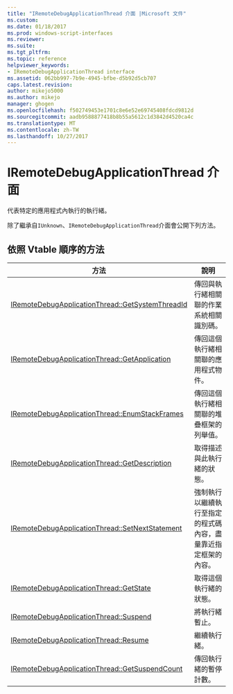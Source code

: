 ```yaml
---
title: "IRemoteDebugApplicationThread 介面 |Microsoft 文件"
ms.custom: 
ms.date: 01/18/2017
ms.prod: windows-script-interfaces
ms.reviewer: 
ms.suite: 
ms.tgt_pltfrm: 
ms.topic: reference
helpviewer_keywords:
- IRemoteDebugApplicationThread interface
ms.assetid: 062bb997-7b9e-4945-bfbe-d5b92d5cb707
caps.latest.revision: 
author: mikejo5000
ms.author: mikejo
manager: ghogen
ms.openlocfilehash: f502749453e1701c8e6e52e69745408fdcd9812d
ms.sourcegitcommit: aadb9588877418b8b55a5612c1d3842d4520ca4c
ms.translationtype: MT
ms.contentlocale: zh-TW
ms.lasthandoff: 10/27/2017
---
```

# <a name="iremotedebugapplicationthread-interface"></a>IRemoteDebugApplicationThread 介面
代表特定的應用程式內執行的執行緒。  
  
 除了繼承自`IUnknown`、`IRemoteDebugApplicationThread`介面會公開下列方法。  
  
## <a name="methods-in-vtable-order"></a>依照 Vtable 順序的方法  
  
|方法|說明|  
|------------|-----------------|  
|[IRemoteDebugApplicationThread::GetSystemThreadId](../../winscript/reference/iremotedebugapplicationthread-getsystemthreadid.md)|傳回與執行緒相關聯的作業系統相關識別碼。|  
|[IRemoteDebugApplicationThread::GetApplication](../../winscript/reference/iremotedebugapplicationthread-getapplication.md)|傳回這個執行緒相關聯的應用程式物件。|  
|[IRemoteDebugApplicationThread::EnumStackFrames](../../winscript/reference/iremotedebugapplicationthread-enumstackframes.md)|傳回這個執行緒相關聯的堆疊框架的列舉值。|  
|[IRemoteDebugApplicationThread::GetDescription](../../winscript/reference/iremotedebugapplicationthread-getdescription.md)|取得描述與此執行緒的狀態。|  
|[IRemoteDebugApplicationThread::SetNextStatement](../../winscript/reference/iremotedebugapplicationthread-setnextstatement.md)|強制執行以繼續執行至指定的程式碼內容，盡量靠近指定框架的內容。|  
|[IRemoteDebugApplicationThread::GetState](../../winscript/reference/iremotedebugapplicationthread-getstate.md)|取得這個執行緒的狀態。|  
|[IRemoteDebugApplicationThread::Suspend](../../winscript/reference/iremotedebugapplicationthread-suspend.md)|將執行緒暫止。|  
|[IRemoteDebugApplicationThread::Resume](../../winscript/reference/iremotedebugapplicationthread-resume.md)|繼續執行緒。|  
|[IRemoteDebugApplicationThread::GetSuspendCount](../../winscript/reference/iremotedebugapplicationthread-getsuspendcount.md)|傳回執行緒的暫停計數。|